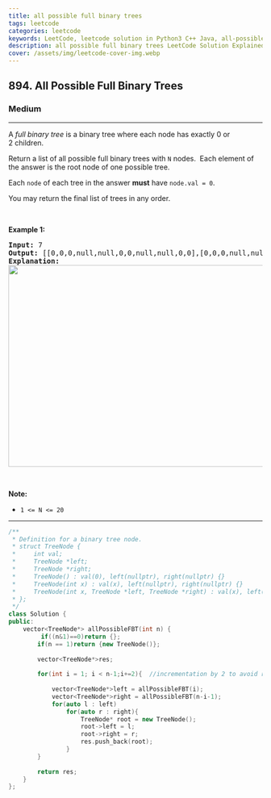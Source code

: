 ```yaml
---
title: all possible full binary trees
tags: leetcode
categories: leetcode
keywords: LeetCode, leetcode solution in Python3 C++ Java, all-possible-full-binary-trees solution
description: all possible full binary trees LeetCode Solution Explained
cover: /assets/img/leetcode-cover-img.webp
---
```





<h2>894. All Possible Full Binary Trees</h2><h3>Medium</h3><hr><div><p>A <em>full binary tree</em>&nbsp;is a binary tree where each node has exactly 0 or 2&nbsp;children.</p>

<p>Return a list of all possible full binary trees with <code>N</code> nodes.&nbsp; Each element of the answer is the root node of one possible tree.</p>

<p>Each <code>node</code> of each&nbsp;tree in the answer <strong>must</strong> have <code>node.val = 0</code>.</p>

<p>You may return the final list of trees in any order.</p>

<p>&nbsp;</p>

<p><strong>Example 1:</strong></p>

<pre><strong>Input: </strong><span id="example-input-1-1">7</span>
<strong>Output: </strong><span id="example-output-1">[[0,0,0,null,null,0,0,null,null,0,0],[0,0,0,null,null,0,0,0,0],[0,0,0,0,0,0,0],[0,0,0,0,0,null,null,null,null,0,0],[0,0,0,0,0,null,null,0,0]]</span>
<strong>Explanation:</strong>
<img alt="" src="https://s3-lc-upload.s3.amazonaws.com/uploads/2018/08/22/fivetrees.png" style="width: 700px; height: 400px;">
</pre>

<p>&nbsp;</p>

<p><strong>Note:</strong></p>

<ul>
	<li><code>1 &lt;= N &lt;= 20</code></li>
</ul>
</div>

---




```cpp
/**
 * Definition for a binary tree node.
 * struct TreeNode {
 *     int val;
 *     TreeNode *left;
 *     TreeNode *right;
 *     TreeNode() : val(0), left(nullptr), right(nullptr) {}
 *     TreeNode(int x) : val(x), left(nullptr), right(nullptr) {}
 *     TreeNode(int x, TreeNode *left, TreeNode *right) : val(x), left(left), right(right) {}
 * };
 */
class Solution {
public:
    vector<TreeNode*> allPossibleFBT(int n) {
         if((n&1)==0)return {};
        if(n == 1)return {new TreeNode()};
		
        vector<TreeNode*>res;
		
        for(int i = 1; i < n-1;i+=2){  //incrementation by 2 to avoid redundant recursive call for even number of nodes
		
            vector<TreeNode*>left = allPossibleFBT(i);
            vector<TreeNode*>right = allPossibleFBT(n-i-1);
            for(auto l : left)
                for(auto r : right){
                    TreeNode* root = new TreeNode();
                    root->left = l;
                    root->right = r;
                    res.push_back(root);
                }        
        }
		
        return res;
    }
};
```
